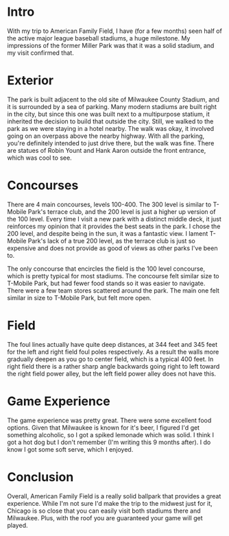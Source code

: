 # Intro

With my trip to American Family Field, I have (for a few months) seen half of the active major league baseball stadiums, a huge milestone. My impressions of the former Miller Park was that it was a solid stadium, and my visit confirmed that.

# Exterior
The park is built adjacent to the old site of Milwaukee County Stadium, and it is surrounded by a sea of parking. Many modern stadiums are built right in the city, but since this one was built next to a multipurpose statium, it inherited the decision to build that outside the city. Still, we walked to the park as we were staying in a hotel nearby. The walk was okay, it involved going on an overpass above the nearby highway. With all the parking, you're definitely intended to just drive there, but the walk was fine. There are statues of Robin Yount and Hank Aaron outside the front entrance, which was cool to see.

# Concourses
There are 4 main concourses, levels 100-400. The 300 level is similar to T-Mobile Park's terrace club, and the 200 level is just a higher up version of the 100 level. Every time I visit a new park with a distinct middle deck, it just reinforces my opinion that it provides the best seats in the park. I chose the 200 level, and despite being in the sun, it was a fantastic view. I lament T-Mobile Park's lack of a true 200 level, as the terrace club is just so expensive and does not provide as good of views as other parks I've been to.

The only concourse that encircles the field is the 100 level concourse, which is pretty typical for most stadiums. The concourse felt similar size to T-Mobile Park, but had fewer food stands so it was easier to navigate. There were a few team stores scattered around the park. The main one felt similar in size to T-Mobile Park, but felt more open.

# Field

The foul lines actually have quite deep distances, at 344 feet and 345 feet for the left and right field foul poles respectively. As a result the walls more gradually deepen as you go to center field, which is a typical 400 feet. In right field there is a rather sharp angle backwards going right to left toward the right field power alley, but the left field power alley does not have this.

# Game Experience

The game experience was pretty great. There were some excellent food options. Given that Milwaukee is known for it's beer, I figured I'd get something alcoholic, so I got a spiked lemonade which was solid. I think I got a hot dog but I don't remember (I'm writing this 9 months after). I do know I got some soft serve, which I enjoyed.

# Conclusion 

Overall, American Family Field is a really solid ballpark that provides a great experience. While I'm not sure I'd make the trip to the midwest just for it, Chicago is so close that you can easily visit both stadiums there and Milwaukee. Plus, with the roof you are guaranteed your game will get played.